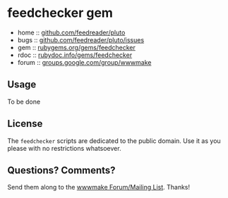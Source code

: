 # feedchecker gem 

* home  :: [github.com/feedreader/pluto](https://github.com/feedreader/pluto)
* bugs  :: [github.com/feedreader/pluto/issues](https://github.com/feedreader/pluto/issues)
* gem   :: [rubygems.org/gems/feedchecker](https://rubygems.org/gems/feedchecker)
* rdoc  :: [rubydoc.info/gems/feedchecker](http://rubydoc.info/gems/feedchecker)
* forum :: [groups.google.com/group/wwwmake](http://groups.google.com/group/wwwmake)


## Usage 

To be done


## License

The `feedchecker` scripts are dedicated to the public domain.
Use it as you please with no restrictions whatsoever.

## Questions? Comments?

Send them along to the [wwwmake Forum/Mailing List](http://groups.google.com/group/wwwmake).
Thanks!
